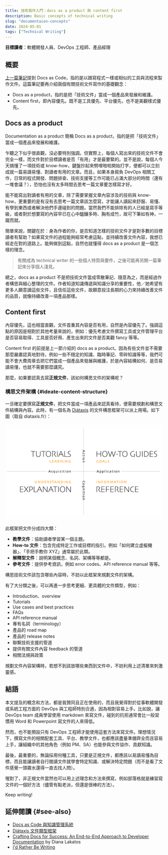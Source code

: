 ```yaml
---
title: 技術寫作入門：docs as a product 與 content first
description: Basic concepts of technical writing
slug: "documentaion-concepts"
date: 2024-05-01
tags: ["Technical Writing"]
---
```


**目標讀者**：軟體開發人員、DevOps 工程師、產品經理

## 概要

[上一篇筆記](https://huanlin.cc/blog/2024/04/24/docs-as-code-and-kms/)提到 Docs as Code，指的是以跟寫程式一樣或相似的工具與流程來製作文件。這篇筆記要再介紹兩個有關技術文件寫作的基礎觀念：

- Docs as a product，指的是把「技術文件」當成一個產品來發展和維護。
- Content first，即內容優先。既不是工具優先、平台優先，也不是美觀樣式優先。

## Docs as a product

Documentation as a product 簡稱 Docs as a product，指的是把「技術文件」當成一個產品來發展和維護。

乍聽之下似乎很直觀，沒必要特別強調。但實際上，每個人寫出來的技術文件不會完全一樣，而文件對於目標讀者是否「有用」才是最要緊的。並不是說，每個人今天搞懂了一項技術或 know-how，鍵盤抄起來劈哩啪啦開始打字，便都可以立刻成就一篇易讀易懂、對讀者有用的文章。而且，如果本身肩負 DevOps 相關工作，日常的程式開發、問題排查、技術支援等工作可能已占滿大部分的時間（還有一堆會議？），恐怕也沒有太多時間去思考一篇文章要怎樣寫才好。

能不能寫出對讀者有用的文章，除了需要掌握文章內容涉及的技術與 know-how，更重要的是有沒有去思考一篇文章該怎麼寫，才能讓人讀起來舒服、易懂、有學到東西或者解決他們手邊碰到的問題。當然我們不能排除有的人已經是寫手等級，或者對於想要寫的內容早已在心中醞釀多時、胸有成竹，故可下筆如有神，一蹴而就。

簡單來說，關鍵在於：身為作者的你，是否知道怎樣的技術文件才是對多數的目標讀者有幫助？如果寫文件的過程能夠經常考慮這點，並持續改善文件內容，我想已經走在對的道路上。能夠做到這點，自然也就懂得 docs as a product 是一個怎樣的理念。

> 有關成為 technical writer 的一些個人特質與要件，之後可能再另開一篇筆記來分享個人淺見。

總之，docs as a product 不是把技術文件當成零散筆記、隨意為之，而是經過作者構思與細心整理的文件。作者知道知識傳遞與知識分享的重要性，他／她希望有更多人願意讀這些文件，且信任這些文件，故願意投注長期的心力來持續改善文件的品質，就像持續改善一項產品那樣。

## Content first

內容優先，這也相當直觀，文件首重其內容是否有用，自然是內容優先了。強調這點的原因是相對於其他考量來說的，例如：優先考慮文件撰寫工具或文件管理平台是否容易取得、工具是否好用、產生出來的文件是否美觀 fancy 等等。

Content first 的前提是上一節介紹的 docs as a product。因為有些文件並不需要那麼嚴肅認真地對待，例如一些不穩定的知識、臨時筆記、零碎知識等等，我們可能不會大費周章去把它們當成一個產品來發展與維護，於是內容結構如何、是否易讀易懂，也就不需要那麼講究。

那麼，如果要認真去寫**正規文件**，該如何構思文件的架構呢？

### 構思文件架構 {#ideate-content-structure}

一旦確定要撰寫**正規文件**，把文件當成一項產品來認真看待，便需要規劃和構思文件結構與內容。此時，有一個名為 [Diátaxis](https://diataxis.fr/) 的文件構思框架可以派上用場。如下圖（取自 diataxis.fr）：

![](images/diataxis.png#center)

此框架把文件分成四大類：

- **教學文件**：協助讀者學習某一個主題。
- **How-to 文件**：包含完成特定工作或目標的指引。例如「如何建立虛擬機器」、「手把手教你 XYZ」通常屬於此類。
- **解釋型文件**：說明某個概念、名詞、架構等等都是。
- **參考文件**：提供參考資訊，例如 error codes、API reference manual 等等。

構思技術文件該包含哪些內容時，不妨以此框架來規劃文件的架構。

有了大分類之後，可以再進一步思考更細、更具體的文件類型，例如：

- Introduction、overview
- Tutorials
- Use cases and best practices
- FAQs
- API reference manual
- 專有名詞（terminology）
- 產品的 road map
- 產品的 release notes
- 聯繫技術支援的管道
- 提供有關文件內容 feedback 的管道
- 相關法規與政策

規劃文件內容架構時，若想不到該放哪些東西到文件中，不妨利用上述清單來刺激靈感。

## 結語

本文提及的概念和方法，都是我贊同且正在使用的，而且我覺得對於從事軟體開發或系統工程方面的 DevOps 與工程師特別合適，因為相對容易上手。比如說，讓 DevOps team 成員學習使用 markdown 來寫文件，碰到的抗拒通常會比一般習慣用 Word 和 Powerpoint 寫文件的人來得低。

然而，也不能預設只有 DevOps 工程師才能使用這套方法來寫文件。理想情況下，撰寫文件的相關配套工具、平台、教學文件，也都應該盡量準備齊全而且容易上手，讓組織中的其他角色（例如 PM、SA）也能參與文件協作、貢獻知識。

最後，最重要的，無論採用何種工具，只要是正規文件，都應該以易讀易懂為目標，而且能讓讀者自行閱讀文件就學會特定知識、或解決特定問題（而不是看了文件感覺一頭霧水還得一直去找人問）。

喔對了，非正規文件當然也可以用上述理念和方法來撰寫，例如部落格就是練習寫文件的一個好方法（儘管有點老派，但還是很棒的方法）。

Keep writing!

## 延伸閱讀 {#see-also}

- [Docs as Code 與知識管理系統](https://huanlin.cc/blog/2024/04/24/docs-as-code-and-kms/)
- [Diátaxis 文件類型框架](https://diataxis.fr/)
- [Crafting Docs for Success: An End-to-End Approach to Developer Documentation](https://www.amazon.com/Crafting-Docs-Success-End-End-ebook/dp/B0CD9RHQ4F) by Diana Lakatos
- [I'd Rather Be Writing](https://idratherbewriting.com/)